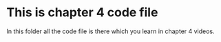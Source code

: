 # This is chapter 4 code file
In this folder all the code file is there which you learn in chapter 4 videos.
